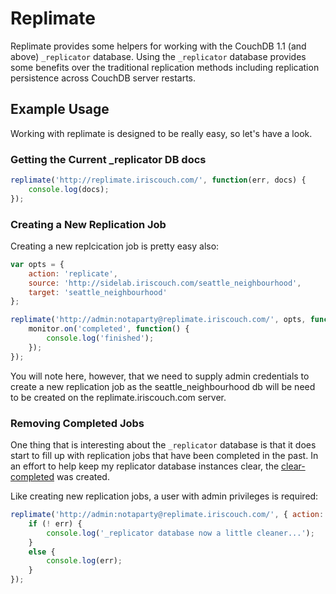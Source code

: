 # Replimate

Replimate provides some helpers for working with the CouchDB 1.1 (and above) `_replicator` database.  Using the `_replicator` database provides some benefits over the traditional replication methods including replication persistence across CouchDB server restarts.

## Example Usage

Working with replimate is designed to be really easy, so let's have a look.

### Getting the Current _replicator DB docs

```js
replimate('http://replimate.iriscouch.com/', function(err, docs) {
    console.log(docs);
});
```

### Creating a New Replication Job

Creating a new replcication job is pretty easy also:

```js
var opts = {
	action: 'replicate',
	source: 'http://sidelab.iriscouch.com/seattle_neighbourhood',
	target: 'seattle_neighbourhood'
};

replimate('http://admin:notaparty@replimate.iriscouch.com/', opts, function(err, monitor) {
    monitor.on('completed', function() {
        console.log('finished');
    });
});
```

You will note here, however, that we need to supply admin credentials to create a new replication job as the seattle_neighbourhood db will be need to be created on the replimate.iriscouch.com server.

### Removing Completed Jobs

One thing that is interesting about the `_replicator` database is that it does start to fill up with replication jobs that have been completed in the past.  In an effort to help keep my replicator database instances clear, the [clear-completed](https://github.com/DamonOehlman/replimate/blob/master/lib/actions/clear-completed.js) was created.

Like creating new replication jobs, a user with admin privileges is required:

```js
replimate('http://admin:notaparty@replimate.iriscouch.com/', { action: 'clear-completed' }, function(err) {
    if (! err) {
        console.log('_replicator database now a little cleaner...');
    }
    else {
        console.log(err);
    }
});
```